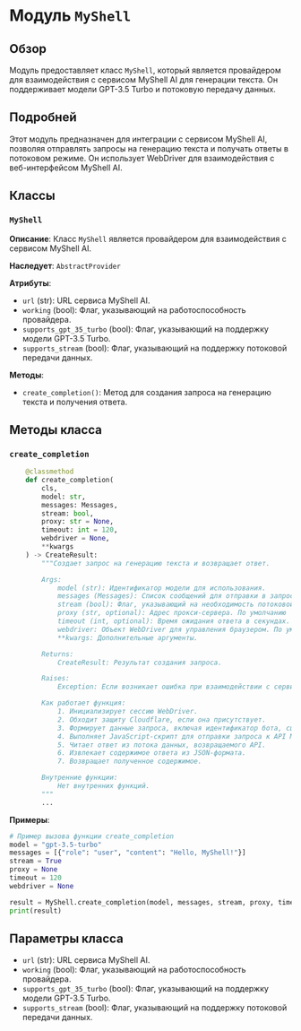 # Модуль `MyShell`

## Обзор

Модуль предоставляет класс `MyShell`, который является провайдером для взаимодействия с сервисом MyShell AI для генерации текста. Он поддерживает модели GPT-3.5 Turbo и потоковую передачу данных.

## Подробней

Этот модуль предназначен для интеграции с сервисом MyShell AI, позволяя отправлять запросы на генерацию текста и получать ответы в потоковом режиме. Он использует WebDriver для взаимодействия с веб-интерфейсом MyShell AI.

## Классы

### `MyShell`

**Описание**: Класс `MyShell` является провайдером для взаимодействия с сервисом MyShell AI.

**Наследует**: `AbstractProvider`

**Атрибуты**:
- `url` (str): URL сервиса MyShell AI.
- `working` (bool): Флаг, указывающий на работоспособность провайдера.
- `supports_gpt_35_turbo` (bool): Флаг, указывающий на поддержку модели GPT-3.5 Turbo.
- `supports_stream` (bool): Флаг, указывающий на поддержку потоковой передачи данных.

**Методы**:
- `create_completion()`: Метод для создания запроса на генерацию текста и получения ответа.

## Методы класса

### `create_completion`

```python
    @classmethod
    def create_completion(
        cls,
        model: str,
        messages: Messages,
        stream: bool,
        proxy: str = None,
        timeout: int = 120,
        webdriver = None,
        **kwargs
    ) -> CreateResult:
        """Создает запрос на генерацию текста и возвращает ответ.

        Args:
            model (str): Идентификатор модели для использования.
            messages (Messages): Список сообщений для отправки в запросе.
            stream (bool): Флаг, указывающий на необходимость потоковой передачи данных.
            proxy (str, optional): Адрес прокси-сервера. По умолчанию `None`.
            timeout (int, optional): Время ожидания ответа в секундах. По умолчанию 120.
            webdriver: Объект WebDriver для управления браузером. По умолчанию `None`.
            **kwargs: Дополнительные аргументы.

        Returns:
            CreateResult: Результат создания запроса.

        Raises:
            Exception: Если возникает ошибка при взаимодействии с сервисом MyShell AI.

        Как работает функция:
            1. Инициализирует сессию WebDriver.
            2. Обходит защиту Cloudflare, если она присутствует.
            3. Формирует данные запроса, включая идентификатор бота, сценарий разговора и сообщение.
            4. Выполняет JavaScript-скрипт для отправки запроса к API MyShell AI.
            5. Читает ответ из потока данных, возвращаемого API.
            6. Извлекает содержимое ответа из JSON-формата.
            7. Возвращает полученное содержимое.

        Внутренние функции:
            Нет внутренних функций.
        """
        ...
```

**Примеры**:

```python
# Пример вызова функции create_completion
model = "gpt-3.5-turbo"
messages = [{"role": "user", "content": "Hello, MyShell!"}]
stream = True
proxy = None
timeout = 120
webdriver = None

result = MyShell.create_completion(model, messages, stream, proxy, timeout, webdriver)
print(result)
```

## Параметры класса

- `url` (str): URL сервиса MyShell AI.
- `working` (bool): Флаг, указывающий на работоспособность провайдера.
- `supports_gpt_35_turbo` (bool): Флаг, указывающий на поддержку модели GPT-3.5 Turbo.
- `supports_stream` (bool): Флаг, указывающий на поддержку потоковой передачи данных.